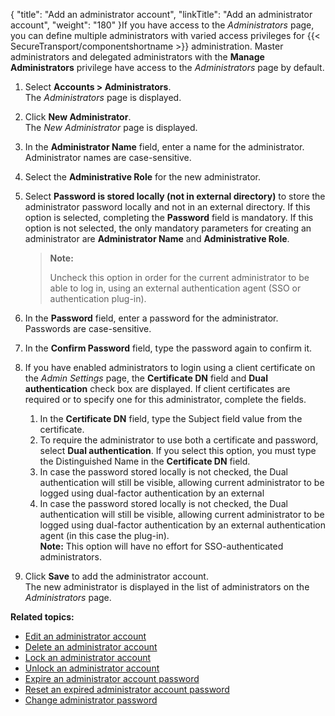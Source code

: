 {
    "title": "Add an  administrator account",
    "linkTitle": "Add an administrator account",
    "weight": "180"
}If you have access to the *Administrators* page, you can define multiple administrators with varied access privileges for {{< SecureTransport/componentshortname  >}} administration. Master administrators and delegated administrators with the **Manage Administrators** privilege have access to the *Administrators* page by default.

1.  Select **Accounts > Administrators**.  
    The *Administrators* page is displayed.

2.  Click **New Administrator**.  
    The *New Administrator* page is displayed.

3.  In the **Administrator Name** field, enter a name for the administrator. Administrator names are case-sensitive.

4.  Select the **Administrative Role** for the new administrator.

5.  Select **Password is stored locally (not in external directory)** to store the administrator password locally and not in an external directory. If this option is selected, completing the **Password** field is mandatory. If this option is not selected, the only mandatory parameters for creating an administrator are **Administrator Name** and **Administrative Role**.  

    > **Note:**
    >
    > Uncheck this option in order for the current administrator to be able to log in, using an external authentication agent (SSO or authentication plug-in).

6.  In the **Password** field, enter a password for the administrator. Passwords are case-sensitive.

7.  In the **Confirm Password** field, type the password again to confirm it.

8.  If you have enabled administrators to login using a client certificate on the *Admin Settings* page, the **Certificate DN** field and **Dual authentication** check box are displayed. If client certificates are required or to specify one for this administrator, complete the fields.
    1.  In the **Certificate DN** field, type the Subject field value from the certificate.
    2.  To require the administrator to use both a certificate and password, select **Dual authentication**. If you select this option, you must type the Distinguished Name in the **Certificate DN** field.
    3.  In case the password stored locally is not checked, the Dual authentication will still be visible, allowing current administrator to be logged using dual-factor authentication by an external
    4.  In case the password stored locally is not checked, the Dual authentication will still be visible, allowing current administrator to be logged using dual-factor authentication by an external authentication agent (in this case the plug-in).  
        **Note:** This option will have no effort for SSO-authenticated administrators.  
          

9.  Click **Save** to add the administrator account.  
    The new administrator is displayed in the list of administrators on the *Administrators* page.

**Related topics:**

-   <a href="../t_st_edit_administrator_account" class="MCXref xref">Edit an administrator account</a>
-   <a href="../t_st_delete_administrator_account" class="MCXref xref">Delete an administrator account</a>
-   <a href="../t_st_lock_administrator_account" class="MCXref xref">Lock an administrator account</a>
-   <a href="../t_st_unlock_administrator_account" class="MCXref xref">Unlock an administrator account</a>
-   <a href="../t_st_expire_administrator_account_password" class="MCXref xref">Expire an administrator account password</a>
-   <a href="../t_st_reset_expired_administrator_account_password" class="MCXref xref">Reset an expired administrator account password</a>
-   <a href="../t_st_change_administrator_password" class="MCXref xref">Change administrator password</a>
